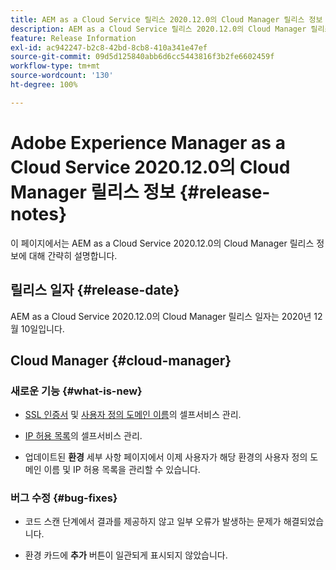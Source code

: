 ```yaml
---
title: AEM as a Cloud Service 릴리스 2020.12.0의 Cloud Manager 릴리스 정보
description: AEM as a Cloud Service 릴리스 2020.12.0의 Cloud Manager 릴리스 정보
feature: Release Information
exl-id: ac942247-b2c8-42bd-8cb8-410a341e47ef
source-git-commit: 09d5d125840abb6d6cc5443816f3b2fe6602459f
workflow-type: tm+mt
source-wordcount: '130'
ht-degree: 100%

---
```


# Adobe Experience Manager as a Cloud Service 2020.12.0의 Cloud Manager 릴리스 정보 {#release-notes}

이 페이지에서는 AEM as a Cloud Service 2020.12.0의 Cloud Manager 릴리스 정보에 대해 간략히 설명합니다.

## 릴리스 일자 {#release-date}

AEM as a Cloud Service 2020.12.0의 Cloud Manager 릴리스 일자는 2020년 12월 10일입니다.

## Cloud Manager {#cloud-manager}

### 새로운 기능 {#what-is-new}

* [SSL 인증서](/help/implementing/cloud-manager/managing-ssl-certifications/introduction.md) 및 [사용자 정의 도메인 이름](/help/implementing/cloud-manager/custom-domain-names/introduction.md)의 셀프서비스 관리.

* [IP 허용 목록](/help/implementing/cloud-manager/ip-allow-lists/introduction.md)의 셀프서비스 관리.

* 업데이트된 **환경** 세부 사항 페이지에서 이제 사용자가 해당 환경의 사용자 정의 도메인 이름 및 IP 허용 목록을 관리할 수 있습니다.


### 버그 수정  {#bug-fixes}

* 코드 스캔 단계에서 결과를 제공하지 않고 일부 오류가 발생하는 문제가 해결되었습니다.

* 환경 카드에 **추가** 버튼이 일관되게 표시되지 않았습니다.
